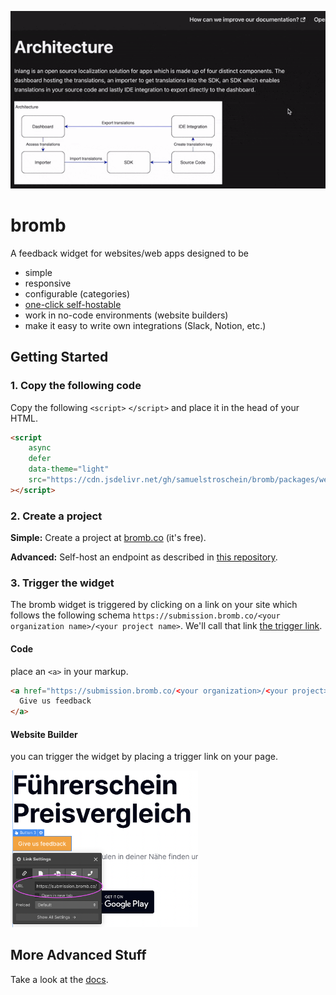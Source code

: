 <p align="center">
    <img src="https://raw.githubusercontent.com/samuelstroschein/bromb/main/assets/submission-animation.gif" />
</p>

# bromb

A feedback widget for websites/web apps designed to be
- simple
- responsive
- configurable (categories)
- [one-click self-hostable](https://github.com/samuelstroschein/bromb-endpoint)
- work in no-code environments (website builders)
- make it easy to write own integrations (Slack, Notion, etc.)

## Getting Started

### 1. Copy the following code

Copy the following `<script>` `</script>` and place it in the head of your HTML. 

```html
<script
	async
	defer
	data-theme="light"
	src="https://cdn.jsdelivr.net/gh/samuelstroschein/bromb/packages/web/dist/widget.js"
></script>
```

### 2. Create a project

**Simple:** Create a project at [bromb.co](https://app.bromb.co/) (it's free).  
  
**Advanced:** Self-host an endpoint as described in [this repository](https://github.com/samuelstroschein/bromb-endpoint).


### 3. Trigger the widget

The bromb widget is triggered by clicking on a link on your site which follows the following schema `https://submission.bromb.co/<your organization name>/<your project name>`. We'll call that link [the trigger link](https://bromb.helpkit.so/Good-To-Know/wQs4WXa7Psb8rqWepyQJxe/Trigger-Links/tcdx5kdjtBexrDJrpGWYdC). 

#### Code

place an `<a>` in your markup. 

```html
<a href="https://submission.bromb.co/<your organization>/<your project>">
  Give us feedback
</a>
```


#### Website Builder

you can trigger the widget by placing a trigger link on your page. 

<p>
    <img width="300rem" src="https://raw.githubusercontent.com/samuelstroschein/bromb/main/assets/website-builder-trigger-link.png" />
</p>

## More Advanced Stuff

Take a look at the [docs](./documentation).
